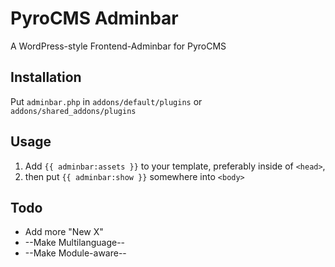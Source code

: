 # PyroCMS Adminbar

A WordPress-style Frontend-Adminbar for PyroCMS

## Installation

Put `adminbar.php` in `addons/default/plugins` or `addons/shared_addons/plugins`

## Usage

1. Add `{{ adminbar:assets }}` to your template, preferably inside of `<head>`,
2. then put `{{ adminbar:show }}` somewhere into `<body>`

## Todo

- Add more "New X"
- --Make Multilanguage--
- --Make Module-aware--